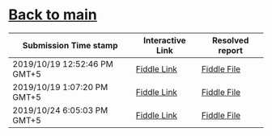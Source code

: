 # [Back to main](https://github.com/glaghari/database-assignement-2019)
|Submission Time stamp          | Interactive Link                                                                              | Resolved report                                                                              |
| ----------------------------- | --------------------------------------------------------------------------------------------- | -------------------------------------------------------------------------------------------- |
| 2019/10/19 12:52:46 PM GMT+5 | [Fiddle Link](https://dbfiddle.uk/?rdbms=oracle_11.2&fiddle=5beb0c3df20ea37f1bd06dc45c88f4b9) | [Fiddle File](processed/csm-50/5beb0c3df20ea37f1bd06dc45c88f4b9.md) |
| 2019/10/19 1:07:20 PM GMT+5 | [Fiddle Link](https://dbfiddle.uk/?rdbms=oracle_11.2&fiddle=120255834b8a5d90b95bca23cd0b9fd6) | [Fiddle File](processed/csm-50/120255834b8a5d90b95bca23cd0b9fd6.md) |
| 2019/10/24 6:05:03 PM GMT+5 | [Fiddle Link](https://dbfiddle.uk/?rdbms=oracle_11.2&fiddle=3fdcd8a89569fe4c01f702eddf962812) | [Fiddle File](processed/csm-50/3fdcd8a89569fe4c01f702eddf962812.md) |
